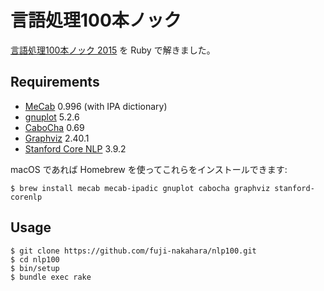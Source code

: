 # 言語処理100本ノック

[言語処理100本ノック 2015](http://www.cl.ecei.tohoku.ac.jp/nlp100/) を Ruby で解きました。

## Requirements

- [MeCab](http://taku910.github.io/mecab/) 0.996 (with IPA dictionary)
- [gnuplot](http://www.gnuplot.info/) 5.2.6
- [CaboCha](https://taku910.github.io/cabocha/) 0.69
- [Graphviz](http://www.graphviz.org/) 2.40.1
- [Stanford Core NLP](https://stanfordnlp.github.io/CoreNLP/) 3.9.2

macOS であれば Homebrew を使ってこれらをインストールできます:

    $ brew install mecab mecab-ipadic gnuplot cabocha graphviz stanford-corenlp

## Usage

```
$ git clone https://github.com/fuji-nakahara/nlp100.git
$ cd nlp100
$ bin/setup
$ bundle exec rake
```
